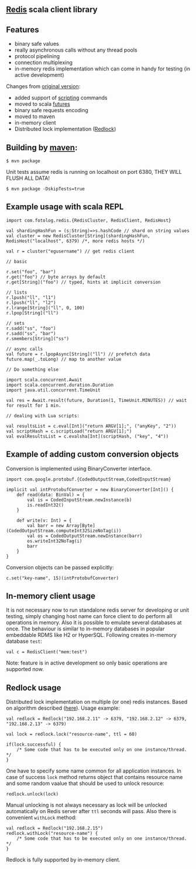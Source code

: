 ## [Redis](http://redis.io) scala client library

## Features

* binary safe values
* really asynchronous calls without any thread pools
* protocol pipelining
* connection multiplexing
* in-memory redis implementation which can come in handy for testing (in active development)

Changes from [original version](https://github.com/andreyk0/redis-client-scala-netty):
* added support of [scripting](http://redis.io/commands#scripting) commands
* moved to scala [futures](http://docs.scala-lang.org/overviews/core/futures.html)
* binary safe requests encoding
* moved to maven
* in-memory client
* Distributed lock implementation ([Redlock](http://redis.io/topics/distlock))

## Building by [maven](http://maven.apache.org/):
    $ mvn package

Unit tests assume redis is running on localhost on port 6380, THEY WILL FLUSH ALL DATA!

    $ mvn package -DskipTests=true

## Example usage with scala REPL

    import com.fotolog.redis.{RedisCluster, RedisClient, RedisHost}

    val shardingHashFun = (s:String)=>s.hashCode // shard on string values
    val cluster = new RedisCluster[String](shardingHashFun, RedisHost("localhost", 6379) /*, more redis hosts */)
    
    val r = cluster("egusername") // get redis client
    
    // basic
    
    r.set("foo", "bar")
    r.get("foo") // byte arrays by default
    r.get[String]("foo") // typed, hints at implicit conversion
    
    // lists
    r.lpush("ll", "l1")
    r.lpush("ll", "l2")
    r.lrange[String]("ll", 0, 100)
    r.lpop[String]("ll")
    
    // sets
    r.sadd("ss", "foo")
    r.sadd("ss", "bar")
    r.smembers[String]("ss")
    
    // async calls
    val future = r.lpopAsync[String]("ll") // prefetch data
    future.map(_.toLong) // map to another value
    
    // Do something else 
    
    import scala.concurrent.Await
    import scala.concurrent.duration.Duration
    import java.util.concurrent.TimeUnit
    
    val res = Await.result(future, Duration(1, TimeUnit.MINUTES)) // wait for result for 1 min.

    // dealing with Lua scripts:
    
    val resultsList = c.eval[Int]("return ARGV[1];", ("anyKey", "2"))
    val scriptHash = c.scriptLoad("return ARGV[1];")
    val evalResultsList = c.evalsha[Int](scriptHash, ("key", "4"))


## Example of adding custom conversion objects
 
 Conversion is implemented using BinaryConverter interface.

    import com.google.protobuf.{CodedOutputStream,CodedInputStream}

    implicit val intProtobufConverter = new BinaryConverter[Int]() {
        def read(data: BinVal) = {
            val is = CodedInputStream.newInstance(b)
            is.readInt32()    
        }
        
        def write(v: Int) = {
            val barr = new Array[Byte](CodedOutputStream.computeInt32SizeNoTag(i))
            val os = CodedOutputStream.newInstance(barr)
            os.writeInt32NoTag(i)
            barr
        }
    }


Conversion objects can be passed explicitly:
 
    c.set("key-name", 15)(intProtobufConverter)
    
 
## In-memory client usage

It is not necessary now to run standalone redis server for developing or unit testing, simply changing host name can force
client to do perform all operations in memory. Also it is possible to emulate several databases at once. The behaviour is
similar to in-memory databases in popular embeddable RDMS like H2 or HyperSQL. Following creates in-memory database `test`:

    val c = RedisClient("mem:test")

Note: feature is in active development so only basic operations are supported now.

## Redlock usage
Distributed lock implementation on multiple (or one) redis instances. Based on algorithm described  ([here](http://redis.io/topics/distlock)).
Usage example:

    val redlock = Redlock("192.168.2.11" -> 6379, "192.168.2.12" -> 6379, "192.168.2.13" -> 6379)
    
    val lock = redlock.lock("resource-name", ttl = 60)
    
    if(lock.successful) {
        /* Some code that has to be executed only on one instance/thread. */
    }
    
    
One have to specify some name common for all application instances. In case of success `lock` method returns object that contains resource name and some random vaalue that should be used to unlock resource:

    redlock.unlock(lock)

Manual unlocking is not always necessary as lock will be unlocked automatically on Redis server after `ttl` seconds will pass.
Also there is convenient `withLock` method:

    val redlock = Redlock("192.168.2.15")
    redlock.withLock("resource-name") {
        /* Some code that has to be executed only on one instance/thread. */
    }

Redlock is fully supported by in-memory client.
